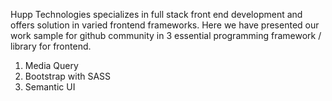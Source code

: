 Hupp Technologies specializes in full stack front end development and offers solution in varied frontend frameworks. Here we have presented our work sample for github community in 3 essential programming framework / library for frontend.
1. Media Query
2. Bootstrap with SASS
3. Semantic UI
